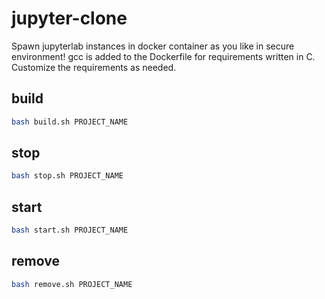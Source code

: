 # jupyter-clone
Spawn jupyterlab instances in docker container as you like in secure environment!
gcc is added to the Dockerfile for requirements written in C.
Customize the requirements as needed.

## build
```bash
bash build.sh PROJECT_NAME
```

## stop
```bash
bash stop.sh PROJECT_NAME
```

## start
```bash
bash start.sh PROJECT_NAME
```

## remove
```bash
bash remove.sh PROJECT_NAME
```